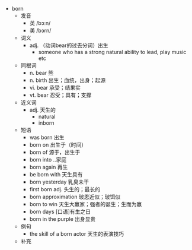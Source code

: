 - born
  - 发音
    - 英 /bɔːn/
    - 美 /bɔrn/
  - 词义
    - adj. （动词bear的过去分词）出生
      - someone who has a strong natural ability to lead, play music etc
  - 同根词
    - n. bear 熊
    - n. birth 出生；血统，出身；起源
    - vi. bear 承受；结果实
    - vt. bear 忍受；具有；支撑
  - 近义词
    - adj. 天生的
      - natural
      - inborn
  - 短语
    - was born 出生
    - born on 出生于（时间）
    - born of 源于，出生于
    - born into ..家庭
    - born again 再生
    - be born with 天生具有
    - born yesterday 乳臭未干
    - first born adj. 头生的；最长的
    - born approximation 玻恩近似；玻饵似
    - born to win 天生大赢家；强者的诞生；生而为赢
    - born days [口语]有生之日
    - born in the purple 出身显贵
  - 例句
    - the skill of a born actor 天生的表演技巧
  - 补充